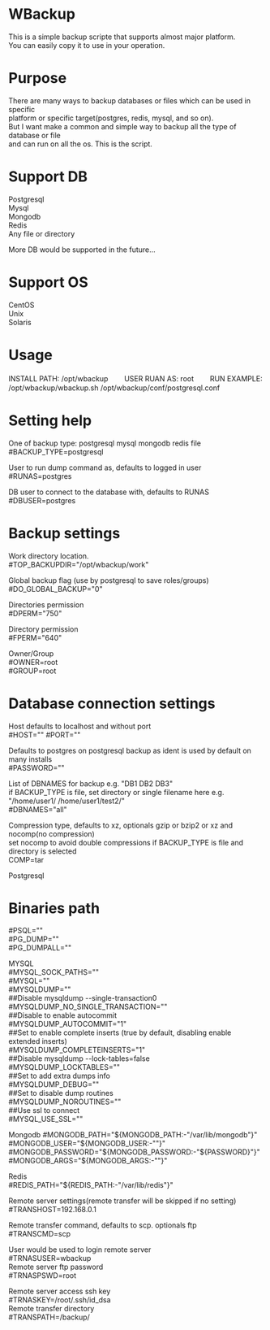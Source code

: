 ﻿# WBackup
This is a simple backup scripte that supports almost major platform.  
You can easily copy it to use in your operation.  

# Purpose
There are many ways to backup databases or files which can be used in specific  
platform or specific target(postgres, redis, mysql, and so on).  
But I want make a common and simple way to backup all the type of database or file   
and can run on all the os. This is the script.

# Support DB  
Postgresql  
Mysql  
Mongodb  
Redis  
Any file or directory  

More DB would be supported in the future...

# Support OS  
CentOS  
Unix  
Solaris  

# Usage
INSTALL PATH: /opt/wbackup　　
USER RUAN AS: root　　
RUN  EXAMPLE: /opt/wbackup/wbackup.sh /opt/wbackup/conf/postgresql.conf  

# Setting help
One of backup type: postgresql mysql mongodb redis file  
#BACKUP_TYPE=postgresql  

User to run dump command as, defaults to logged in user  
#RUNAS=postgres  

DB user to connect to the database with, defaults to RUNAS  
#DBUSER=postgres

# Backup settings

Work directory location.  
#TOP_BACKUPDIR="/opt/wbackup/work"  

Global backup flag (use by postgresql to save roles/groups)  
#DO_GLOBAL_BACKUP="0"  

Directories permission  
#DPERM="750"  

Directory permission  
#FPERM="640"  

Owner/Group  
#OWNER=root  
#GROUP=root  

# Database connection settings

Host defaults to localhost and without port  
#HOST=""
#PORT=""

Defaults to postgres on postgresql backup as ident is used by default on many installs  
#PASSWORD=""  

List of DBNAMES for backup e.g. "DB1 DB2 DB3"  
if BACKUP_TYPE is file, set directory or single filename here e.g. "/home/user1/ /home/user1/test2/"  
#DBNAMES="all"

Compression type, defaults to xz, optionals gzip or bzip2 or xz and nocomp(no compression)  
set nocomp to avoid double compressions if BACKUP_TYPE is file and directory is selected  
COMP=tar

Postgresql  
# Binaries path  
#PSQL=""  
#PG_DUMP=""  
#PG_DUMPALL=""  


MYSQL  
#MYSQL_SOCK_PATHS=""  
#MYSQL=""  
#MYSQLDUMP=""  
##Disable mysqldump --single-transaction0  
#MYSQLDUMP_NO_SINGLE_TRANSACTION=""  
##Disable to enable autocommit  
#MYSQLDUMP_AUTOCOMMIT="1"  
##Set to enable complete inserts (true by default, disabling enable extended inserts)  
#MYSQLDUMP_COMPLETEINSERTS="1"  
##Disable mysqldump --lock-tables=false  
#MYSQLDUMP_LOCKTABLES=""  
##Set to add extra dumps info  
#MYSQLDUMP_DEBUG=""  
##Set to disable dump routines  
#MYSQLDUMP_NOROUTINES=""  
##Use ssl to connect  
#MYSQL_USE_SSL=""  

Mongodb
#MONGODB_PATH="\${MONGODB_PATH:-"/var/lib/mongodb"}"  
#MONGODB_USER="\${MONGODB_USER:-""}"  
#MONGODB_PASSWORD="\${MONGODB_PASSWORD:-"\${PASSWORD}"}"  
#MONGODB_ARGS="\${MONGODB_ARGS:-""}"  

Redis  
#REDIS_PATH="\${REDIS_PATH:-"/var/lib/redis"}"  

Remote server settings(remote transfer will be skipped if no setting)  
#TRANSHOST=192.168.0.1  

Remote transfer command, defaults to scp. optionals ftp  
#TRANSCMD=scp  

User would be used to login remote server  
#TRNASUSER=wbackup  
Remote server ftp password  
#TRNASPSWD=root  

Remote server access ssh key  
#TRNASKEY=/root/.ssh/id_dsa  
Remote transfer directory  
#TRANSPATH=/backup/<host name>  
